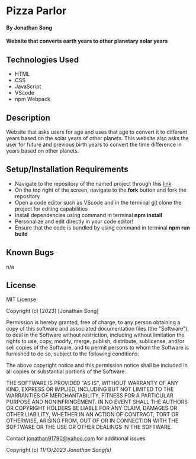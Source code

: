 # Pizza Parlor

#### By Jonathan Song

#### Website that converts earth years to other planetary solar years

## Technologies Used

* HTML
* CSS
* JavaScript
* VScode
* npm Webpack

## Description
Website that asks users for age and uses that age to convert it to different years based on the solar years of other planets. This website also asks the user for future and previous birth years to convert the time difference in years based on other planets.


## Setup/Installation Requirements

* Navigate to the repository of the named project through this [link](https://github.com/boboflofo/pizza-parlor.git)
* On the top right of the screen, navigate to the **fork** button and fork the repository
* Open a code editor such as VScode and in the terminal git clone the project for editing capabilities
* Install dependencies using command in terminal **npm install**
* Personalize and edit directly in your code editor!
* Ensure that the code is bundled by using command in terminal **npm run build**



## Known Bugs
n/a

## License
MIT License

Copyright (c) [2023] [Jonathan Song]

Permission is hereby granted, free of charge, to any person obtaining a copy
of this software and associated documentation files (the "Software"), to deal
in the Software without restriction, including without limitation the rights
to use, copy, modify, merge, publish, distribute, sublicense, and/or sell
copies of the Software, and to permit persons to whom the Software is
furnished to do so, subject to the following conditions:

The above copyright notice and this permission notice shall be included in all
copies or substantial portions of the Software.

THE SOFTWARE IS PROVIDED "AS IS", WITHOUT WARRANTY OF ANY KIND, EXPRESS OR
IMPLIED, INCLUDING BUT NOT LIMITED TO THE WARRANTIES OF MERCHANTABILITY,
FITNESS FOR A PARTICULAR PURPOSE AND NONINFRINGEMENT. IN NO EVENT SHALL THE
AUTHORS OR COPYRIGHT HOLDERS BE LIABLE FOR ANY CLAIM, DAMAGES OR OTHER
LIABILITY, WHETHER IN AN ACTION OF CONTRACT, TORT OR OTHERWISE, ARISING FROM,
OUT OF OR IN CONNECTION WITH THE SOFTWARE OR THE USE OR OTHER DEALINGS IN THE
SOFTWARE.

Contact jonathan91790@yahoo.com for additional issues


Copyright (c) _11/13/2023_ _Jonathan Song(s)_

